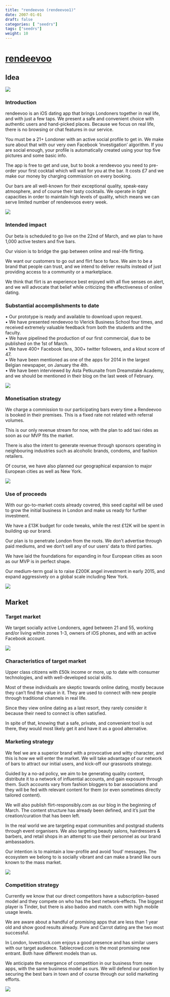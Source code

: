```yaml
---
title: "rendeevoo (rendeevoo1)"
date: 2007-01-01
draft: false
categories: [ "seedrs"]
tags: ["seedrs"]
weight: 10
---
```


# [rendeevoo](https://www.seedrs.com/rendeevoo1)

## Idea

![](/img/seedrs/uploads/startup/section_image/image/771/1hl92p3z3y1vqw9hjha3pnmbjjwcec0/COVER_PHOTO.jpg?w=600&fit=clip&s=961fd3af3dc0e770f8217f81e1491b21)

### Introduction

rendeevoo is an iOS dating app that brings Londoners together in real life, and with just a few taps. We present a safe and convenient choice with authentic users and hand-picked places. Because we focus on real life, there is no browsing or chat features in our service.

You must be a 21+ Londoner with an active social profile to get in. We make sure about that with our very own Facebook ‘investigation’ algorithm. If you are social enough, your profile is automatically created using your top five pictures and some basic info.

The app is free to get and use, but to book a rendeevoo you need to pre-order your first cocktail which will wait for you at the bar. It costs £7 and we make our money by charging commission on every booking.

Our bars are all well-known for their exceptional quality, speak-easy atmosphere, and of course their tasty cocktails. We operate in tight capacities in order to maintain high levels of quality, which means we can serve limited number of rendeevoos every week.

![](/img/seedrs/uploads/startup/section_image/image/772/2qga55jh0aj66qmagpf0330cd8bi6tl/HAND_PHOTO.jpg?w=600&fit=clip&s=a19ddbccb26e0af2a31208beb5a0f1f1)

### Intended impact

Our beta is scheduled to go live on the 22nd of March, and we plan to have 1,000 active testers and five bars.

Our vision is to bridge the gap between online and real-life flirting.

We want our customers to go out and flirt face to face. We aim to be a brand that people can trust, and we intend to deliver results instead of just providing access to a community or a marketplace.

We think that flirt is an experience best enjoyed with all five senses on alert, and we will advocate that belief while criticizing the effectiveness of online dating.

### Substantial accomplishments to date

• Our prototype is ready and available to download upon request. <br>• We have presented rendeevoo to Vlerick Business School four times, and received extremely valuable feedback from both the students and the faculty. <br>• We have pipelined the production of our first commercial, due to be published on the 1st of March. <br>• We have 400+ Facebook fans, 300+ twitter followers, and a klout score of 47. <br>• We have been mentioned as one of the apps for 2014 in the largest Belgian newspaper, on January the 4th. <br>• We have been interviewed by Asta Petkunaite from Dreamstake Academy, and we should be mentioned in their blog on the last week of February.

![](/img/seedrs/uploads/startup/section_image/image/779/1qcypdlf7akmawzgq6ki2shmc76valr/NEWS_PHOTO.JPG?w=600&fit=clip&s=3b61ec402a3a2d7a7bd2b6bafbfcf51d)

### Monetisation strategy

We charge a commission to our participating bars every time a Rendeevoo is booked in their premises. This is a fixed rate not related with referral volumes.

This is our only revenue stream for now, with the plan to add taxi rides as soon as our MVP fits the market.

There is also the intent to generate revenue through sponsors operating in neighbouring industries such as alcoholic brands, condoms, and fashion retailers.

Of course, we have also planned our geographical expansion to major European cities as well as New York.

![](/img/seedrs/uploads/startup/section_image/image/774/djyknye0ogztcqqmow4v08b4wz8nzfg/REVENUE_MODEL_PHOTO.jpg?rect=220%2C110%2C2675%2C2031&w=600&fit=clip&s=805bc12e91e3cff14e5c4c1c383b6b44)

### Use of proceeds

With our go-to-market costs already covered, this seed capital will be used to grow the initial business in London and make us ready for further investment.

We have a £13K budget for code tweaks, while the rest £12K will be spent in building up our brand.

Our plan is to penetrate London from the roots. We don’t advertise through paid mediums, and we don’t sell any of our users’ data to third parties.

We have laid the foundations for expanding in four European cities as soon as our MVP is in perfect shape.

Our medium-term goal is to raise £200K angel investment in early 2015, and expand aggressively on a global scale including New York.

![](/img/seedrs/uploads/startup/section_image/image/775/bev2zmk2igmqsoex0mugvaht001gcje/EXPANSION_PHOTO.png?rect=13%2C10%2C711%2C303&w=600&fit=clip&s=956a8749b7dea2f340b2680dda5045b7)

## Market

### Target market

We target socially active Londoners, aged between 21 and 55, working and/or living within zones 1-3, owners of iOS phones, and with an active Facebook account.

![](/img/seedrs/uploads/startup/section_image/image/776/i2wd0qa999opn6l5dqb30bl0t0eir7z/CUSTOMER_JOURNEY_PHOTO.jpg?rect=150%2C50%2C2755%2C2171&w=600&fit=clip&s=45ad01dd761f698f2a0fc6e7ba0c1646)

### Characteristics of target market

Upper class citizens with £50k income or more, up to date with consumer technologies, and with well-developed social skills.

Most of these individuals are skeptic towards online dating, mostly because they can’t find the value in it. They are used to connect with new people through traditional channels in real life.

Since they view online dating as a last resort, they rarely consider it because their need to connect is often satisfied.

In spite of that, knowing that a safe, private, and convenient tool is out there, they would most likely get it and have it as a good alternative.

### Marketing strategy

We feel we are a superior brand with a provocative and witty character, and this is how we will enter the market. We will take advantage of our network of bars to attract our initial users, and kick-off our grassroots strategy.

Guided by a no-ad policy, we aim to be generating quality content, distribute it to a network of influential accounts, and gain exposure through them. Such accounts vary from fashion bloggers to bar associations and they will be fed with relevant content for them (or even sometimes directly tailored content).

We will also publish flirt-responsibly.com as our blog in the beginning of March. The content structure has already been defined, and it’s just the creation/curation that has been left.

In the real world we are targeting expat communities and postgrad students through event organisers. We also targeting beauty salons, hairdressers &amp; barbers, and retail shops in an attempt to use their personnel as our brand ambassadors.

Our intention is to maintain a low-profile and avoid ‘loud’ messages. The ecosystem we belong to is socially vibrant and can make a brand like ours known to the mass market.

![](/img/seedrs/uploads/startup/section_image/image/777/pue3omy8afu8b1nl6lmurloe7dq1xlc/MARKETING_FUNNEL_PHOTO.jpg?w=600&fit=clip&s=b8eb327750cb3d6663a243847bb1904a)

### Competition strategy

Currently we know that our direct competitors have a subscription-based model and they compete on who has the best network-effects. The biggest player is Tinder, but there is also badoo and match. com with high mobile usage levels.

We are aware about a handful of promising apps that are less than 1 year old and show good results already. Pure and Carrot dating are the two most successful.

In London, lovestruck.com enjoys a good presence and has similar users with our target audience. Tablecrowd.com is the most promising new entrant. Both have different models than us.

We anticipate the emergence of competition in our business from new apps, with the same business model as ours. We will defend our position by securing the best bars in town and of course through our solid marketing efforts.

![](/img/seedrs/uploads/startup/section_image/image/778/6q1rng3puu98j3wi2uohm2m0z6j29q1/COMPETITVE_EDGE_PHOTO.jpg?rect=478%2C0%2C1683%2C1492&w=600&fit=clip&s=8d2f624fc185e1882347fed86c016f6f)

